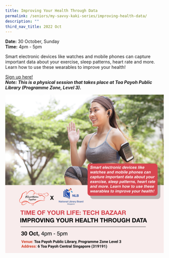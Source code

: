 ```yaml
---
title: Improving Your Health Through Data
permalink: /seniors/my-savvy-kaki-series/improving-health-data/
description: ""
third_nav_title: 2022 Oct
---
```


**Date:** 30 October, Sunday
<br> **Time:** 4pm - 5pm

Smart electronic devices like watches and mobile phones can capture important data about your exercise, sleep patterns, heart rate and more. Learn how to use these wearables to improve your health! 

[Sign up here!](https://www.eventbrite.sg/e/improving-your-health-through-data-toyl-x-tech-bazaar-tickets-430746352937?aff=odcleoeventsincollection) <br> ***Note: This is a physical session that takes place at Toa Payoh Public Library (Programme Zone, Level 3).*** 

![free talks on improving your health through data for seniors](/images/Oct%202022/AMP%20Lab_30%20Oct.jpeg)
